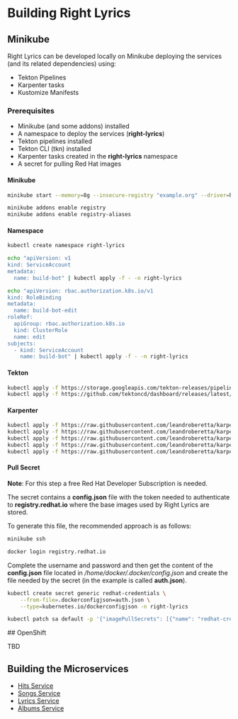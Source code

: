 # Building Right Lyrics

## Minikube

Right Lyrics can be developed locally on Minikube deploying the services (and its related dependencies) using:

* Tekton Pipelines
* Karpenter tasks
* Kustomize Manifests

### Prerequisites

* Minikube (and some addons) installed
* A namespace to deploy the services (**right-lyrics**)
* Tekton pipelines installed
* Tekton CLI (tkn) installed
* Karpenter tasks created in the **right-lyrics** namespace
* A secret for pulling Red Hat images

#### Minikube

```bash
minikube start --memory=8g --insecure-registry "example.org" --driver=hyperkit

minikube addons enable registry
minikube addons enable registry-aliases
```

#### Namespace

```bash
kubectl create namespace right-lyrics

echo "apiVersion: v1
kind: ServiceAccount
metadata:
  name: build-bot" | kubectl apply -f - -n right-lyrics

echo "apiVersion: rbac.authorization.k8s.io/v1
kind: RoleBinding
metadata:
  name: build-bot-edit
roleRef:
  apiGroup: rbac.authorization.k8s.io
  kind: ClusterRole
  name: edit
subjects:
  - kind: ServiceAccount
    name: build-bot" | kubectl apply -f - -n right-lyrics
```

#### Tekton

```bash
kubectl apply -f https://storage.googleapis.com/tekton-releases/pipeline/latest/release.yaml
kubectl apply -f https://github.com/tektoncd/dashboard/releases/latest/download/tekton-dashboard-release.yaml
```

#### Karpenter

```bash
kubectl apply -f https://raw.githubusercontent.com/leandroberetta/karpenter/master/tasks/git/git.yaml -n right-lyrics
kubectl apply -f https://raw.githubusercontent.com/leandroberetta/karpenter/master/tasks/s2i/s2i.yaml -n right-lyrics
kubectl apply -f https://raw.githubusercontent.com/leandroberetta/karpenter/master/tasks/buildah/buildah.yaml -n right-lyrics
kubectl apply -f https://raw.githubusercontent.com/leandroberetta/karpenter/master/tasks/kubectl/kubectl.yaml -n right-lyrics
kubectl apply -f https://raw.githubusercontent.com/leandroberetta/karpenter/master/tasks/mvn/mvn.yaml -n right-lyrics
```

#### Pull Secret

**Note**: For this step a free Red Hat Developer Subscription is needed.

The secret contains a **config.json** file with the token needed to authenticate to **registry.redhat.io** where the base images used by Right Lyrics are stored.

To generate this file, the recommended approach is as follows:

```bash
minikube ssh

docker login registry.redhat.io
```

Complete the username and password and then get the content of the **config.json** file located in */home/docker/.docker/config.json* and create the file needed by the secret (in the example is called **auth.json**).

```bash
kubectl create secret generic redhat-credentials \
    --from-file=.dockerconfigjson=auth.json \
    --type=kubernetes.io/dockerconfigjson -n right-lyrics

kubectl patch sa default -p '{"imagePullSecrets": [{"name": "redhat-credentials"}]}' -n right-lyrics
```

## OpenShift

TBD

## Building the Microservices

* [Hits Service](../../hits-service/README.md)
* [Songs Service](../../songs-service/README.md)
* [Lyrics Service](../../lyrics-service/README.md)
* [Albums Service](../../albums-service/README.md)